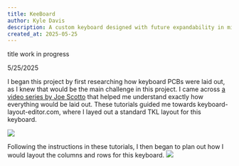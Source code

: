 ```yaml
---
title: KeeBoard
author: Kyle Davis
description: A custom keyboard designed with future expandability in mind
created_at: 2025-05-25
---
```


title work in progress

5/25/2025

I began this project by first researching how keyboard PCBs were laid out, as I knew that would be the main challenge in this project. I came across [a video series by Joe Scotto](https://www.youtube.com/playlist?list=PLBD2IS_t_iWZDMdG_ZF57x9Ebm3kxKqxF) that helped me understand exactly how everything would be laid out. These tutorials guided me towards keyboard-layout-editor.com, where I layed out a standard TKL layout for this keyboard.

![](https://github.com/KyleDavis2200/Keyboard/blob/main/Images/Main-Board.png)

Following the instructions in these tutorials, I then began to plan out how I would layout the columns and rows for this keyboard. 
![](https://github.com/KyleDavis2200/Keyboard/blob/main/Images/Main%20Board-ANNOTATED.png)
